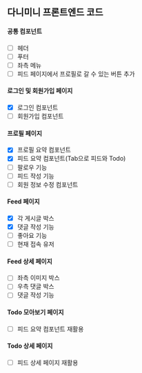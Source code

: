 ## 다니미니 프론트엔드 코드

#### 공통 컴포넌트

- [ ] 헤더
- [ ] 푸터
- [ ] 좌측 메뉴
- [ ] 피드 페이지에서 프로필로 갈 수 있는 버튼 추가

#### 로그인 및 회원가입 페이지

- [x] 로그인 컴포넌트
- [ ] 회원가입 컴포넌트

#### 프로필 페이지

- [x] 프로필 요약 컴포넌트
- [x] 피드 요약 컴포넌트(Tab으로 피드와 Todo)
- [ ] 팔로우 기능
- [ ] 피드 작성 기능
- [ ] 회원 정보 수정 컴포넌트

#### Feed 페이지

- [x] 각 게시글 박스
- [x] 댓글 작성 기능
- [ ] 좋아요 기능
- [ ] 현재 접속 유저

#### Feed 상세 페이지

- [ ] 좌측 이미지 박스
- [ ] 우측 댓글 박스
- [ ] 댓글 작성 기능

#### Todo 모아보기 페이지

- [ ] 피드 요약 컴포넌트 재활용

#### Todo 상세 페이지

- [ ] 피드 상세 페이지 재활용
